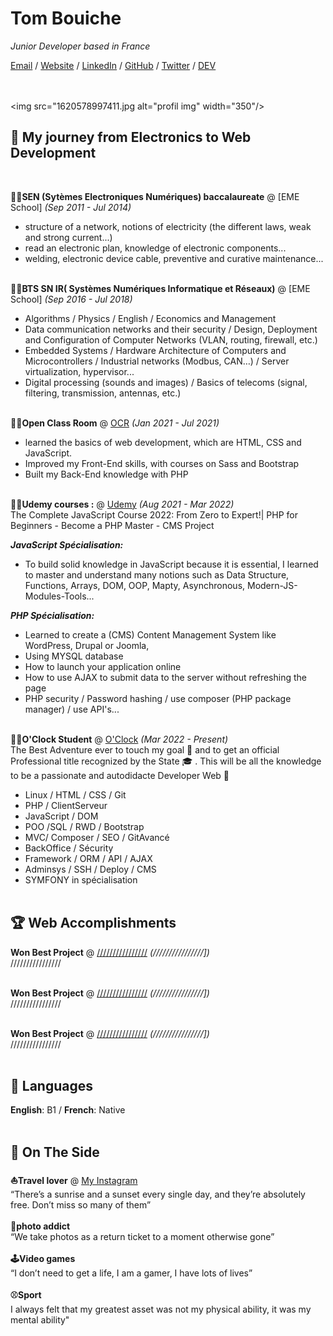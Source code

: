 # Tom Bouiche

_Junior Developer based in France_ <br>

[Email](mailto:tom.bouiche@outlook.fr) / [Website](https://inWorking.com/) / [LinkedIn](https://www.linkedin.com/in/bouiche-tom-8361b8166/) / [GitHub](https://github.com/Tomybch) / [Twitter](https://twitter.com/Tom_Bouiche) / [DEV](https://dev.to/TomyBch/)
<br><br><br>

<img src="1620578997411.jpg alt="profil img" width="350"/>

## 🧔 My journey from Electronics to Web Development
<br>

**👨‍🎓SEN (Sytèmes Electroniques Numériques) baccalaureate** @ [EME School] _(Sep 2011 - Jul 2014)_ <br>
  - structure of a network, notions of electricity (the different laws, weak and strong current...)
  - read an electronic plan, knowledge of electronic components...
  - welding, electronic device cable, preventive and curative maintenance...
    <br><br>
    
**👨‍🎓BTS SN IR( Systèmes Numériques Informatique et Réseaux)** @ [EME School] _(Sep 2016 - Jul 2018)_ <br>
  - Algorithms / Physics / English / Economics and Management
  - Data communication networks and their security / Design, Deployment and Configuration of Computer Networks (VLAN, routing, firewall, etc.)
  - Embedded Systems / Hardware Architecture of Computers and Microcontrollers / Industrial networks (Modbus, CAN…) / Server virtualization, hypervisor...
  - Digital processing (sounds and images) / Basics of telecoms (signal, filtering, transmission, antennas, etc.)
  <br><br>

**🙇‍♀️Open Class Room** @ [OCR](https://openclassrooms.com/fr/paths/556-developpeur-web) _(Jan 2021 - Jul 2021)_ <br>
  - learned the basics of web development, which are HTML, CSS and JavaScript.
  - Improved my Front-End skills, with courses on Sass and Bootstrap
  - Built my Back-End knowledge with PHP
<br><br>

**🙋‍♀️Udemy courses :** @ [Udemy](https://www.udemy.com/course/the-complete-javascript-course/) _(Aug 2021 - Mar 2022)_ <br>
The Complete JavaScript Course 2022: From Zero to Expert!| PHP for Beginners - Become a PHP Master - CMS Project<br>

  **_JavaScript Spécialisation:_**
  - To build solid knowledge in JavaScript because it is essential, I learned to master and understand many notions such as Data Structure, Functions, Arrays, DOM,         OOP, Mapty, Asynchronous, Modern-JS-Modules-Tools...

  **_PHP Spécialisation:_**
  - Learned to create a (CMS) Content Management System like WordPress, Drupal or Joomla, 
  - Using MYSQL database
  - How to launch your application online
  - How to use AJAX to submit data to the server without refreshing the page
  - PHP security / Password hashing / use composer (PHP package manager) / use API's...
<br><br>

**🙋‍♂️O'Clock Student** @ [O'Clock](https://oclock.io/formations/developpeur-web) _(Mar 2022 - Present)_ <br>
The Best Adventure ever to touch my goal 🎯 and to get an official Professional title recognized by the State 🎓 .
This will be all the knowledge to be a passionate and autodidacte Developer Web 🎊
  - Linux / HTML / CSS  / Git
  - PHP / ClientServeur
  - JavaScript / DOM
  - POO /SQL / RWD / Bootstrap
  - MVC/ Composer / SEO / GitAvancé
  - BackOffice / Sécurity
  - Framework / ORM / API / AJAX
  - Adminsys / SSH / Deploy / CMS
  - SYMFONY in spécialisation
    <br><br>

## 🏆 Web Accomplishments

**Won Best Project** @ [////////////////](////////////////]) _(////////////////])_<br>
////////////////
<br><br>

**Won Best Project** @ [////////////////](////////////////]) _(////////////////])_<br>
////////////////
<br><br>

**Won Best Project** @ [////////////////](////////////////]) _(////////////////])_<br>
////////////////
<br><br>

## 💬 Languages

**English**: B1  / **French**: Native
<br><br>

## 📌 On The Side

**⛵Travel lover** @ [My Instagram](https://www.instagram.com/krambo_bch/?hl=fr) <br>
 “There’s a sunrise and a sunset every single day, and they’re absolutely free. Don’t miss so many of them” 
  <br><br>
**📸photo addict**<br>
“We take photos as a return ticket to a moment otherwise gone” 
  <br><br>
**🕹Video games**<br>
“I don’t need to get a life, I am a gamer, I have lots of lives”
  <br><br>
**⚾Sport**<br>
I always felt that my greatest asset was not my physical ability, it was my mental ability"
  <br><br>  
  
